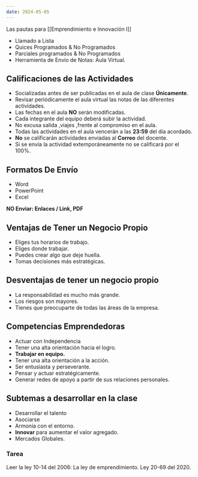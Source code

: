 ```yaml
---
date: 2024-05-05
---
```


Las pautas para [[Emprendimiento e Innovación I]]

- Llamado a Lista
- Quices Programados & No Programados
- Parciales programados & No Programados
- Herramienta de Envío de Notas: Aula Virtual.

## Calificaciones de las Actividades

- Socializadas antes de ser publicadas en el aula de clase **Únicamente**.
- Revisar periódicamente el aula virtual las notas de las diferentes actividades.
- Las fechas en el aula **NO** serán modificadas.
- Cada integrante del equipo deberá subir la actividad.
- No excusa salida ,viajes ,frente al compromiso en el aula.
- Todas las actividades en el aula vencerán a las **23:59** del día acordado.
- **No** se calificarán actividades enviadas al **Correo** del docente.
- Si se envía la actividad extemporáneamente no se calificará por el 100%.

## Formatos De Envío

- Word
- PowerPoint
- Excel

**NO Enviar: Enlaces / Link, PDF**

## Ventajas de Tener un Negocio Propio

- Eliges tus horarios de trabajo.
- Eliges donde trabajar.
- Puedes crear algo que deje huella.
- Tomas decisiones más estratégicas.

## Desventajas de tener un negocio propio

- La responsabilidad es mucho más grande.
- Los riesgos son mayores.
- Tienes que preocuparte de todas las áreas de la empresa.

## Competencias Emprendedoras

- Actuar con Independencia
- Tener una alta orientación hacia el logro.
- **Trabajar en equipo.**
- Tener una alta orientación a la acción.
- Ser entusiasta y perseverante.
- Pensar y actuar estratégicamente.
- Generar redes de apoyo a partir de sus relaciones personales.

## Subtemas a desarrollar en la clase

- Desarrollar el talento
- Asociarse
- Armonía con el entorno.
- **Innovar** para aumentar el valor agregado.
- Mercados Globales.

### Tarea

Leer la ley 10-14 del 2006: La ley de emprendimiento.
Ley 20-69 del 2020.
